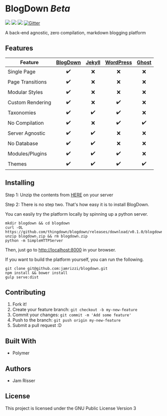 # BlogDown _Beta_

[![](https://img.shields.io/docker/stars/thingdown/blogdown.svg?style=flat-square)](https://hub.docker.com/r/thingdown/blogdown/) [![](https://img.shields.io/docker/pulls/thingdown/blogdown.svg?style=flat-square)](https://hub.docker.com/r/thingdown/blogdown/) [![](https://img.shields.io/docker/build/thingdown/blogdown.svg?style=flat-square)](https://hub.docker.com/r/thingdown/blogdown/) [![Gitter](https://img.shields.io/gitter/room/nwjs/nw.js.svg?style=flat-square)](https://gitter.im/thingdown/blogdown?utm_source=badge&utm_medium=badge&utm_campaign=pr-badge)

A back-end agnostic, zero compilation, markdown blogging platform


## Features

| Feature | [BlogDown](https://github.com/thingdown/blogdown) | [Jekyll](https://jekyllrb.com/) | [WordPress](https://wordpress.org/) | [Ghost](https://ghost.org/) |
| ---------------- | :----------------: | :----------------: | :----------------: | :----------------: |
| Single Page      | :heavy_check_mark: | :x:                | :x:                | :x:                |
| Page Transitions | :heavy_check_mark: | :x:                | :x:                | :x:                |
| Modular Styles   | :heavy_check_mark: | :x:                | :x:                | :x:                |
| Custom Rendering | :heavy_check_mark: | :x:                | :heavy_check_mark: | :x:                |
| Taxonomies       | :heavy_check_mark: | :heavy_check_mark: | :heavy_check_mark: | :x:                |
| No Compilation   | :heavy_check_mark: | :x:                | :heavy_check_mark: | :heavy_check_mark: |
| Server Agnostic  | :heavy_check_mark: | :heavy_check_mark: | :x:                | :x:                |
| No Database      | :heavy_check_mark: | :heavy_check_mark: | :x:                | :x:                |
| Modules/Plugins  | :heavy_check_mark: | :heavy_check_mark: | :heavy_check_mark: | :x:                |
| Themes           | :heavy_check_mark: | :heavy_check_mark: | :heavy_check_mark: | :heavy_check_mark: |

## Installing
Step 1: Unzip the contents from [HERE](https://github.com/thingdown/blogdown/releases/download/v0.1.0/blogdown.zip) on your server

Step 2: There is no step two. That's how easy it is to install BlogDown.

You can easily try the platform locally by spinning up a python server.
```
mkdir blogdown && cd blogdown
curl -OL https://github.com/thingdown/blogdown/releases/download/v0.1.0/blogdown.zip
unzip blogdown.zip && rm blogdown.zip
python -m SimpleHTTPServer
```
Then, just go to [http://localhost:8000](http://localhost:8000) in your browser.

If you want to build the platform yourself, you can run the following.
```
git clone git@github.com:jamrizzi/blogdown.git
npm install && bower install
gulp serve:dist
```

## Contributing
1. Fork it!
2. Create your feature branch: `git checkout -b my-new-feature`
3. Commit your changes: `git commit -m 'Add some feature'`
4. Push to the branch: `git push origin my-new-feature`
5. Submit a pull request :D

## Built With
* Polymer

## Authors
* Jam Risser

## License
This project is licensed under the GNU Public License Version 3
